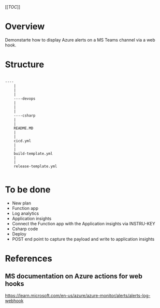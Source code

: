 [[_TOC_]]

# Overview
Demonstarte how to display Azure alerts on a MS Teams channel via a web hook.

# Structure

```

----
    |
    |
    |
    ----devops
    |
    |
    |
    ----csharp
    |
    |
    README.MD
    |
    |
    cicd.yml
    |
    |
    build-template.yml
    |
    |
    release-template.yml
    

```

# To be done
- New plan
- Function app
- Log analytics
- Application insights
- Connect the Function app with the Application insights via INSTRU-KEY
- Csharp code
- Deploy
- POST end point to capture the payload and write to application insights

# References


## MS documentation on Azure actions for web hooks
https://learn.microsoft.com/en-us/azure/azure-monitor/alerts/alerts-log-webhook


